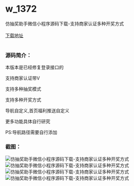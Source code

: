 # w_1372
仿抽奖助手微信小程序源码下载-支持商家认证多种开奖方式
<br/></br>
[下载地址](https://www.uuid2.com/1372.html "下载地址")
<br/></br>
<h3>源码简介：</h3>
<p>本版本是已经修复登录接口的<p>
<p>支持商家认证带V<p>
<p>支持多种抽奖模式<p>
<p>支持多种开奖方式<p>
<p>导航自定义,首页福利推送自定义<p>
<p>更多功能具体自行研究<p>
<p>PS:导航路径需要自行添加<p>
<h3>截图：</h3>
<img src="https://www.uuid2.com/wp-content/uploads/img/202108/0992291893.jpg" alt="仿抽奖助手微信小程序源码下载-支持商家认证多种开奖方式"><img src="https://www.uuid2.com/wp-content/uploads/img/202108/2c37e4d115.jpg" alt="仿抽奖助手微信小程序源码下载-支持商家认证多种开奖方式"><img src="https://www.uuid2.com/wp-content/uploads/img/202108/c22ee51867.jpg" alt="仿抽奖助手微信小程序源码下载-支持商家认证多种开奖方式"><img src="https://www.uuid2.com/wp-content/uploads/img/202108/0280f90322.jpg" alt="仿抽奖助手微信小程序源码下载-支持商家认证多种开奖方式">
